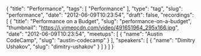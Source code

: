 {
  "title": "Performance",
  "tags": [
    "Performance"
  ],
  "type": "tag",
  "slug": "performance",
  "date": "2012-06-09T10:23:54",
  "draft": false,
  "recordings": [
    {
      "title": "Performance on a Budget",
      "slug": "performance-on-a-budget",
      "thumbnail": "https://i.vimeocdn.com/video/491651964_295x166.jpg",
      "date": "2012-06-09T10:23:54",
      "meetups": [
        {
          "name": "Austin CodeCamp",
          "slug": "austin-codecamp"
        }
      ],
      "speakers": [
        {
          "name": "Dimitry Ushakov",
          "slug": "dimitry-ushakov"
        }
      ]
    }
  ]
}
